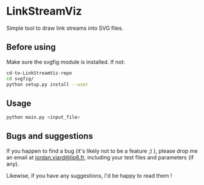 LinkStreamViz
==========

Simple tool to draw link streams into SVG files.

Before using
------------

Make sure the svgfig module is installed. If not:
```bash
cd-to-LinkStreamViz-repo
cd svgfig/
python setup.py install --user
```

Usage
----------
```python
python main.py <input_file>
```

Bugs and suggestions
----------
If you happen to find a bug (it's likely not to be a feature ;) ), please drop me an email at jordan.viard@lip6.fr, including your test files and parameters (if any).

Likewise, if you have any suggestions, I'd be happy to read them !
